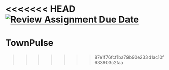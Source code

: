 <<<<<<< HEAD
[![Review Assignment Due Date](https://classroom.github.com/assets/deadline-readme-button-24ddc0f5d75046c5622901739e7c5dd533143b0c8e959d652212380cedb1ea36.svg)](https://classroom.github.com/a/QzhdIvUZ)
=======
# TownPulse
>>>>>>> 87e1f76fcf1ba79b90e233d1ac10f633903c2faa

